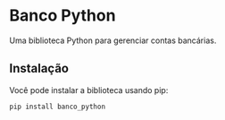 # Banco Python

Uma biblioteca Python para gerenciar contas bancárias.

## Instalação

Você pode instalar a biblioteca usando pip:

```bash
pip install banco_python